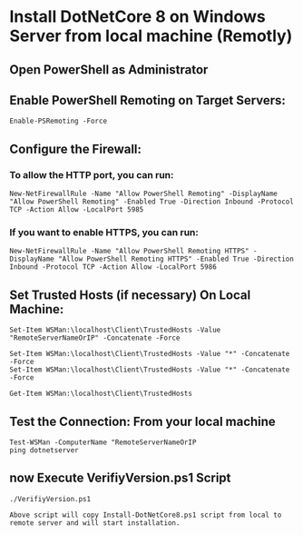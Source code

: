 # Install DotNetCore 8 on Windows Server from local machine (Remotly)

## Open PowerShell as Administrator

## Enable PowerShell Remoting on Target Servers:

	Enable-PSRemoting -Force
	
## Configure the Firewall:

### To allow the HTTP port, you can run:

	New-NetFirewallRule -Name "Allow PowerShell Remoting" -DisplayName "Allow PowerShell Remoting" -Enabled True -Direction Inbound -Protocol TCP -Action Allow -LocalPort 5985
	
### If you want to enable HTTPS, you can run:

	New-NetFirewallRule -Name "Allow PowerShell Remoting HTTPS" -DisplayName "Allow PowerShell Remoting HTTPS" -Enabled True -Direction Inbound -Protocol TCP -Action Allow -LocalPort 5986
	
## Set Trusted Hosts (if necessary) On Local Machine:

	Set-Item WSMan:\localhost\Client\TrustedHosts -Value "RemoteServerNameOrIP" -Concatenate -Force

	Set-Item WSMan:\localhost\Client\TrustedHosts -Value "*" -Concatenate -Force
	Set-Item WSMan:\localhost\Client\TrustedHosts -Value "*" -Concatenate -Force
	
	Get-Item WSMan:\localhost\Client\TrustedHosts
	
## Test the Connection: From your local machine

	Test-WSMan -ComputerName "RemoteServerNameOrIP
	ping dotnetserver
	
## now Execute VerifiyVersion.ps1 Script

	./VerifiyVersion.ps1
	
	Above script will copy Install-DotNetCore8.ps1 script from local to remote server and will start installation.
